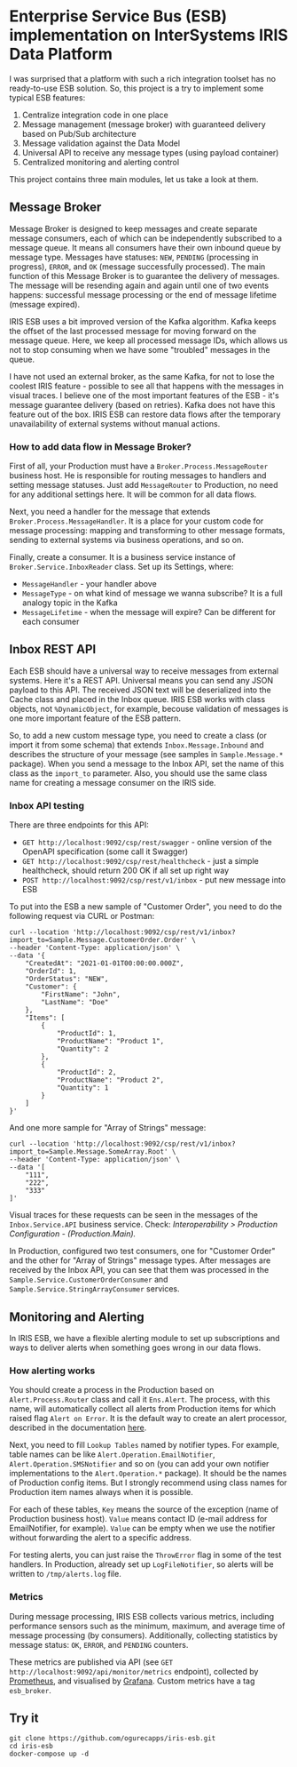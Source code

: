 # Enterprise Service Bus (ESB) implementation on InterSystems IRIS Data Platform
I was surprised that a platform with such a rich integration toolset has no ready-to-use ESB solution. So, this project is a try to implement some typical ESB features:
1. Centralize integration code in one place
2. Message management (message broker) with guaranteed delivery based on Pub/Sub architecture
3. Message validation against the Data Model
4. Universal API to receive any message types (using payload container)
5. Centralized monitoring and alerting control

This project contains three main modules, let us take a look at them.
## Message Broker
Message Broker is designed to keep messages and create separate message consumers, each of which can be independently subscribed to a message queue. It means all consumers have their own inbound queue by message type. Messages have statuses: `NEW`, `PENDING` (processing in progress), `ERROR`, and `OK` (message successfully processed). The main function of this Message Broker is to guarantee the delivery of messages. The message will be resending again and again until one of two events happens: successful message processing or the end of message lifetime (message expired).

IRIS ESB uses a bit improved version of the Kafka algorithm. Kafka keeps the offset of the last processed message for moving forward on the message queue. Here, we keep all processed message IDs, which allows us not to stop consuming when we have some "troubled" messages in the queue. 

I have not used an external broker, as the same Kafka, for not to lose the coolest IRIS feature - possible to see all that happens with the messages in visual traces. I believe one of the most important features of the ESB - it's message guarantee delivery (based on retries). Kafka does not have this feature out of the box. IRIS ESB can restore data flows after the temporary unavailability of external systems without manual actions.
### How to add data flow in Message Broker? 

First of all, your Production must have a `Broker.Process.MessageRouter` business host. He is responsible for routing messages to handlers and setting message statuses. Just add `MessageRouter` to Production, no need for any additional settings here. It will be common for all data flows.

Next, you need a handler for the message that extends `Broker.Process.MessageHandler`. It is a place for your custom code for message processing: mapping and transforming to other message formats, sending to external systems via business operations, and so on.   

Finally, create a consumer. It is a business service instance of `Broker.Service.InboxReader` class. Set up its Settings, where:

- `MessageHandler` - your handler above
- `MessageType` - on what kind of message we wanna subscribe? It is a full analogy topic in the Kafka
- `MessageLifetime` - when the message will expire? Can be different for each consumer
## Inbox REST API
Each ESB should have a universal way to receive messages from external systems. Here it's a REST API. Universal means you can send any JSON payload to this API. The received JSON text will be deserialized into the Cache class and placed in the Inbox queue. IRIS ESB works with class objects, not `%DynamicObject`, for example, becouse validation of messages is one more important feature of the ESB pattern.

So, to add a new custom message type, you need to create a class (or import it from some schema) that extends `Inbox.Message.Inbound` and describes the structure of your message (see samples in `Sample.Message.*` package). When you send a message to the Inbox API, set the name of this class as the `import_to` parameter. Also, you should use the same class name for creating a message consumer on the IRIS side.
### Inbox API testing
There are three endpoints for this API:
- `GET http://localhost:9092/csp/rest/swagger` - online version of the OpenAPI specification (some call it Swagger)
- `GET http://localhost:9092/csp/rest/healthcheck` - just a simple healthcheck, should return 200 OK if all set up right way
- `POST http://localhost:9092/csp/rest/v1/inbox` - put new message into ESB

To put into the ESB a new sample of "Customer Order", you need to do the following request via CURL or Postman:
```
curl --location 'http://localhost:9092/csp/rest/v1/inbox?import_to=Sample.Message.CustomerOrder.Order' \
--header 'Content-Type: application/json' \
--data '{
    "CreatedAt": "2021-01-01T00:00:00.000Z",
    "OrderId": 1,
    "OrderStatus": "NEW",
    "Customer": {
        "FirstName": "John",
        "LastName": "Doe"
    },
    "Items": [
        {
            "ProductId": 1,
            "ProductName": "Product 1",
            "Quantity": 2
        },
        {
            "ProductId": 2,
            "ProductName": "Product 2",
            "Quantity": 1
        }
    ]
}'
```
And one more sample for "Array of Strings" message:
```
curl --location 'http://localhost:9092/csp/rest/v1/inbox?import_to=Sample.Message.SomeArray.Root' \
--header 'Content-Type: application/json' \
--data '[
    "111",
    "222",
    "333"
]'
```
Visual traces for these requests can be seen in the messages of the `Inbox.Service.API` business service. Check: *Interoperability > Production Configuration  - (Production.Main).*

In Production, configured two test consumers, one for "Customer Order" and the other for "Array of Strings" message types. After messages are received by the Inbox API, you can see that them was processed in the `Sample.Service.CustomerOrderConsumer` and `Sample.Service.StringArrayConsumer` services. 
## Monitoring and Alerting
In IRIS ESB, we have a flexible alerting module to set up subscriptions and ways to deliver alerts when something goes wrong in our data flows.
### How alerting works
You should create a process in the Production based on `Alert.Process.Router` class and call it `Ens.Alert`. The process, with this name, will automatically collect all alerts from Production items for which raised flag `Alert on Error`. It is the default way to create an alert processor, described in the documentation [here](https://docs.intersystems.com/irislatest/csp/docbook/DocBook.UI.Page.cls?KEY=EGDV_alerts#EGDV_alerts_scenario3).

Next, you need to fill `Lookup Tables` named by notifier types. For example, table names can be like `Alert.Operation.EmailNotifier`, `Alert.Operation.SMSNotifier` and so on (you can add your own notifier implementations to the `Alert.Operation.*` package). It should be the names of Production config items. But I strongly recommend using class names for Production item names always when it is possible.

For each of these tables, `Key` means the source of the exception (name of Production business host). `Value` means contact ID (e-mail address for EmailNotifier, for example). `Value` can be empty when we use the notifier without forwarding the alert to a specific address.

For testing alerts, you can just raise the `ThrowError` flag in some of the test handlers. In Production, already set up `LogFileNotifier`, so alerts will be written to `/tmp/alerts.log` file.
### Metrics
During message processing, IRIS ESB collects various metrics, including performance sensors such as the minimum, maximum, and average time of message processing (by consumers). Additionally, collecting statistics by message status: `OK`, `ERROR`, and `PENDING` counters.

These metrics are published via API (see `GET http://localhost:9092/api/monitor/metrics` endpoint), collected by [Prometheus](https://prometheus.io), and visualised by [Grafana](https://grafana.com). Custom metrics have a tag `esb_broker`.
## Try it
```
git clone https://github.com/ogurecapps/iris-esb.git
cd iris-esb
docker-compose up -d
```